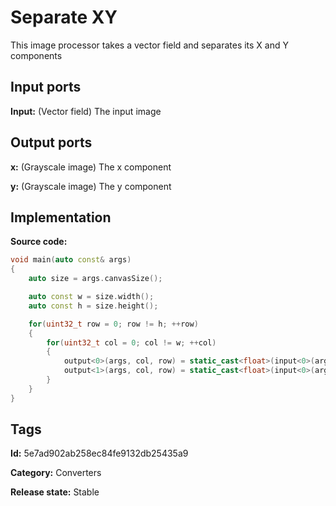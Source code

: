 # Separate XY

This image processor takes a vector field and separates its X and Y components

## Input ports

__Input:__ (Vector field) The input image

## Output ports

__x:__ (Grayscale image) The x component

__y:__ (Grayscale image) The y component

## Implementation

__Source code:__

```c++
void main(auto const& args)
{
	auto size = args.canvasSize();

	auto const w = size.width();
	auto const h = size.height();

	for(uint32_t row = 0; row != h; ++row)
	{
		for(uint32_t col = 0; col != w; ++col)
		{
			output<0>(args, col, row) = static_cast<float>(input<0>(args, col, row)[0]);
			output<1>(args, col, row) = static_cast<float>(input<0>(args, col, row)[1]);
		}
	}
}
```

## Tags

__Id:__ 5e7ad902ab258ec84fe9132db25435a9

__Category:__ Converters

__Release state:__ Stable